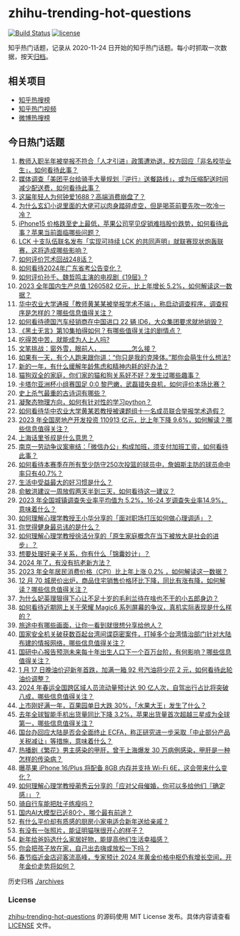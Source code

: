 # zhihu-trending-hot-questions

[![Build Status](https://github.com/justjavac/zhihu-trending-hot-questions/workflows/ci/badge.svg?branch=master)](https://github.com/justjavac/zhihu-trending-hot-questions/actions)
[![license](https://img.shields.io/github/license/justjavac/zhihu-trending-hot-questions)](https://github.com/justjavac/zhihu-trending-hot-questions/blob/master/LICENSE)

知乎热门话题，记录从 2020-11-24
日开始的知乎热门话题。每小时抓取一次数据，按天[归档](./archives)。

## 相关项目

- [知乎热搜榜](https://github.com/justjavac/zhihu-trending-top-search)
- [知乎热门视频](https://github.com/justjavac/zhihu-trending-hot-video)
- [微博热搜榜](https://github.com/justjavac/weibo-trending-hot-search)

## 今日热门话题

<!-- BEGIN -->
<!-- 最后更新时间 Thu Jan 18 2024 01:14:05 GMT+0800 (China Standard Time) -->

1. [教师入职半年被举报不符合「人才引进」政策遭劝退，校方回应「非名校毕业生」，如何看待此事？](https://www.zhihu.com/question/639756077)
1. [媒体调查「美团平台给骑手大量规划『逆行』送餐路线」，或为压缩配送时间减少配送费，如何看待此事？](https://www.zhihu.com/question/639547356)
1. [这届年轻人为何钟爱1688？高端消费崩盘了？](https://www.zhihu.com/question/639931897)
1. [为什么玄幻小说里面的大佬可以肉身踏碎虚空，但是喝茶前要先吹一吹冷一冷？](https://www.zhihu.com/question/630292659)
1. [iPhone15 价格跌至史上最低，苹果公司罕见促销难挡股价跌势，如何看待此事？苹果当前面临哪些问题？](https://www.zhihu.com/question/639927719)
1. [LCK 十支队伍联名发布「实现可持续 LCK 的共同声明」就联赛现状炮轰联赛，这将造成哪些影响？](https://www.zhihu.com/question/639920932)
1. [如何评价咒术回战248话？](https://www.zhihu.com/question/639921328)
1. [如何看待2024年广东省考公告变化？](https://www.zhihu.com/question/639662710)
1. [如何评价孙千、魏哲鸣主演的电视剧《19层》?](https://www.zhihu.com/question/639842303)
1. [2023 全年国内生产总值 1260582 亿元，比上年增长 5.2%，如何解读这一数据？](https://www.zhihu.com/question/639892780)
1. [华中农业大学通报「教师黄某某被举报学术不端」，称启动调查程序，调查程序是怎样的？哪些信息值得关注？](https://www.zhihu.com/question/639885875)
1. [如何看待德国汽车经销商在中国进口 22 辆 ID6，大众集团要求就地销毁？](https://www.zhihu.com/question/639863931)
1. [《黑土无言》第10集拍得如何？有哪些值得关注的剧情点？](https://www.zhihu.com/question/639915248)
1. [吃得苦中苦，就能成为人上人吗?](https://www.zhihu.com/question/637473468)
1. [文笔挑战：窗外雪，眼前人，___________怎么接？](https://www.zhihu.com/question/639578960)
1. [如果有一天，有个人跑来跟你讲：“你只是我的克隆体。”那你会萌生什么想法?](https://www.zhihu.com/question/639677829)
1. [新的一年，有什么缓解年龄焦虑和精神内耗的好办法？](https://www.zhihu.com/question/639788651)
1. [猫狗双全的家庭，你们家的猫和狗关系好不好？发生过哪些趣事？](https://www.zhihu.com/question/626590834)
1. [卡塔尔亚洲杯小组赛国足 0:0 黎巴嫩，武磊错失良机，如何评价本场比赛？](https://www.zhihu.com/question/639933231)
1. [史上杀气最重的古诗词有哪些？](https://www.zhihu.com/question/639934170)
1. [凝聚态物理方向，如何有针对性的学习python？](https://www.zhihu.com/question/620533805)
1. [如何看待华中农业大学黄某若教授被课题组十一名成员联合举报学术造假？](https://www.zhihu.com/question/639775801)
1. [2023 年全国房地产开发投资 110913 亿元，比上年下降 9.6%，如何解读？哪些信息值得关注？](https://www.zhihu.com/question/639893278)
1. [上海话里爷叔是什么意思？](https://www.zhihu.com/question/638909250)
1. [南京一劳动争议案审结：「微信办公」构成加班，须支付加班工资，如何看待此事？](https://www.zhihu.com/question/639920477)
1. [如何看待本赛季在所有至少防守250次投篮的球员中，詹姆斯主防的球员命中率只有40.7%？](https://www.zhihu.com/question/639891266)
1. [生活中受益最大的好习惯是什么？](https://www.zhihu.com/question/291913952)
1. [俞敏洪建议一周放假两天半到三天，如何看待这一建议？](https://www.zhihu.com/question/639763076)
1. [2023 年全国城镇调查失业率平均值为 5.2%，16-24 岁调查失业率14.9%，意味着什么？](https://www.zhihu.com/question/639893261)
1. [如何理解心理学教授王小华分享的「面对职场打压如何做心理调适」？](https://www.zhihu.com/question/639759605)
1. [你觉得健身最忌讳的是什么？](https://www.zhihu.com/question/639757701)
1. [如何理解心理学教授徐洁分享的「原生家庭概念在当下被放大是社会的进步」？](https://www.zhihu.com/question/639789044)
1. [想要处理好亲子关系，你有什么「锦囊妙计」？](https://www.zhihu.com/question/638689337)
1. [2024 年了，有没有抗老新方法？](https://www.zhihu.com/question/639024427)
1. [2023 年全年居民消费价格（CPI）比上年上涨 0.2% ，如何解读这一数据？](https://www.zhihu.com/question/639893206)
1. [12 月 70 城房价出炉，商品住宅销售价格环比下降，同比有涨有降，如何解读？哪些信息值得关注？](https://www.zhihu.com/question/639890162)
1. [为什么妃英理狠得下心让不足十岁的毛利兰待在啥也不干的小五郎身边？](https://www.zhihu.com/question/406355500)
1. [如何看待近期网上关于荣耀 Magic6 系列屏幕的争议，真机实际表现是什么样的？](https://www.zhihu.com/question/639927237)
1. [旅途中有哪些画面，让你一看到就很想分享给他人？](https://www.zhihu.com/question/639184921)
1. [国家安全机关破获数百起台湾间谍窃密案件，打掉多个台湾情治部门针对大陆布建的情报网络，哪些信息值得关注？](https://www.zhihu.com/question/639887822)
1. [国研中心报告预测未来每十年出生人口下一个百万台阶，有何影响？哪些信息值得关注？](https://www.zhihu.com/question/639887428)
1. [1 月 17 日晚油价迎新年首跌，加满一箱 92 号汽油将少花 2 元，如何看待此轮油价调整？](https://www.zhihu.com/question/639759779)
1. [2024 年春运全国跨区域人员流动量预计达 90 亿人次，自驾出行占比将突破八成，哪些信息值得关注？](https://www.zhihu.com/question/639761319)
1. [上市刚好满一年，百果园单日大跌 30%，「水果大王」发生了什么？](https://www.zhihu.com/question/639849306)
1. [去年全球智能手机出货量同比下降 3.2%，苹果出货量首次超越三星成为全球第一，哪些信息值得关注？](https://www.zhihu.com/question/639838086)
1. [国台办回应大陆是否会全面终止 ECFA，称正研究进一步采取「中止部分产品关税减让」等措施，意味着什么？](https://www.zhihu.com/question/639906586)
1. [热播剧《繁花》男主感染的甲肝，曾于上海爆发 30 万病例感染，甲肝是一种怎样的传染病？](https://www.zhihu.com/question/639802072)
1. [曝苹果 iPhone 16/Plus 将配备 8GB 内存并支持 Wi-Fi 6E，这会带来什么变化？](https://www.zhihu.com/question/639564258)
1. [如何理解心理学教授蔺秀云分享的「应对父母催婚，你可以多给他们『确定感』」？](https://www.zhihu.com/question/639789043)
1. [骑自行车能把肚子练瘦吗？](https://www.zhihu.com/question/635659736)
1. [国内AI大模型已近80个，哪个最有前途？](https://www.zhihu.com/question/608763410)
1. [有什么平价却有质感的厨房小家电适合新年送给亲戚？](https://www.zhihu.com/question/637090316)
1. [有没有一张照片，能证明猫咪很开心的样子？](https://www.zhihu.com/question/638471717)
1. [新年给爸妈选什么家居好物，能提高他们生活幸福感？](https://www.zhihu.com/question/638707760)
1. [你会把孩子放在家，自己出去嗨或放松一下吗？](https://www.zhihu.com/question/637508754)
1. [春节临近金店迎客流高峰，专家预计 2024 年黄金价格中枢仍有增长空间，开年金价走势将如何？](https://www.zhihu.com/question/639716317)

<!-- END -->

历史归档 [./archives](./archives)

### License

[zhihu-trending-hot-questions](https://github.com/justjavac/zhihu-trending-hot-questions)
的源码使用 MIT License 发布。具体内容请查看 [LICENSE](./LICENSE) 文件。
